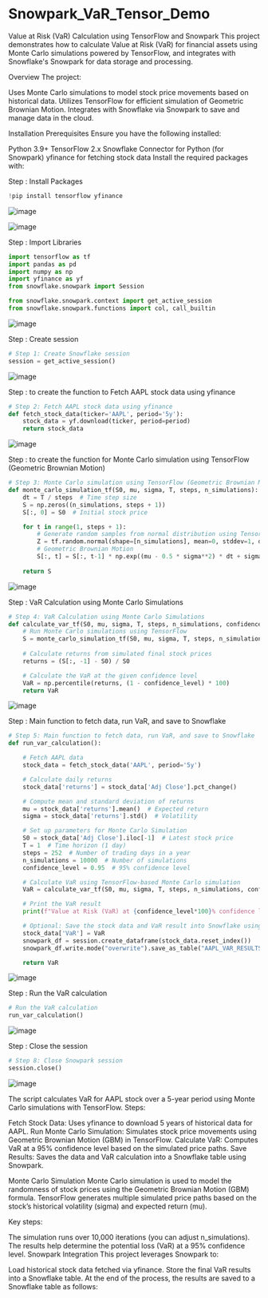 # Snowpark_VaR_Tensor_Demo

Value at Risk (VaR) Calculation using TensorFlow and Snowpark
This project demonstrates how to calculate Value at Risk (VaR) for financial assets using Monte Carlo simulations powered by TensorFlow, and integrates with Snowflake's Snowpark for data storage and processing.

Overview
The project:

Uses Monte Carlo simulations to model stock price movements based on historical data.
Utilizes TensorFlow for efficient simulation of Geometric Brownian Motion.
Integrates with Snowflake via Snowpark to save and manage data in the cloud.

Installation
Prerequisites
Ensure you have the following installed:

Python 3.9+
TensorFlow 2.x
Snowflake Connector for Python (for Snowpark)
yfinance for fetching stock data
Install the required packages with:

Step : Install Packages

```Python
!pip install tensorflow yfinance
````
![image](https://github.com/user-attachments/assets/4abfec41-073c-4fc3-aae6-5f68ecd77f5e)

![image](https://github.com/user-attachments/assets/8facffce-ffff-4985-b47c-41f02d55b8d0)

Step : Import Libraries
```Python
import tensorflow as tf
import pandas as pd
import numpy as np
import yfinance as yf
from snowflake.snowpark import Session

from snowflake.snowpark.context import get_active_session
from snowflake.snowpark.functions import col, call_builtin
````
![image](https://github.com/user-attachments/assets/f3e53415-2c38-4932-b06b-a0ee2cf4fe38)


Step : Create session
```Python
# Step 1: Create Snowflake session
session = get_active_session()
````
![image](https://github.com/user-attachments/assets/39a8d3a4-0ccb-4dd6-9c3d-7bb71e183f18)

Step : to create the function to Fetch AAPL stock data using yfinance
```Python
# Step 2: Fetch AAPL stock data using yfinance
def fetch_stock_data(ticker='AAPL', period='5y'):
    stock_data = yf.download(ticker, period=period)
    return stock_data
````
![image](https://github.com/user-attachments/assets/51472a07-6e99-4927-b34b-67c5d62d9af3)

Step : to create the function for Monte Carlo simulation using TensorFlow (Geometric Brownian Motion)
```Python
# Step 3: Monte Carlo simulation using TensorFlow (Geometric Brownian Motion)
def monte_carlo_simulation_tf(S0, mu, sigma, T, steps, n_simulations):
    dt = T / steps  # Time step size
    S = np.zeros((n_simulations, steps + 1))
    S[:, 0] = S0  # Initial stock price

    for t in range(1, steps + 1):
        # Generate random samples from normal distribution using TensorFlow
        Z = tf.random.normal(shape=[n_simulations], mean=0, stddev=1, dtype=tf.float64)
        # Geometric Brownian Motion
        S[:, t] = S[:, t-1] * np.exp((mu - 0.5 * sigma**2) * dt + sigma * np.sqrt(dt) * Z)
    
    return S
````
![image](https://github.com/user-attachments/assets/2bf08cfb-70db-4b46-8b73-751fb1d73016)

Step : VaR Calculation using Monte Carlo Simulations
```Python
# Step 4: VaR Calculation using Monte Carlo Simulations
def calculate_var_tf(S0, mu, sigma, T, steps, n_simulations, confidence_level):
    # Run Monte Carlo simulations using TensorFlow
    S = monte_carlo_simulation_tf(S0, mu, sigma, T, steps, n_simulations)
    
    # Calculate returns from simulated final stock prices
    returns = (S[:, -1] - S0) / S0

    # Calculate the VaR at the given confidence level
    VaR = np.percentile(returns, (1 - confidence_level) * 100)
    return VaR
````
![image](https://github.com/user-attachments/assets/977e2d79-7803-44b2-b0b2-6a71c6ebb7fe)

Step : Main function to fetch data, run VaR, and save to Snowflake
```Python
# Step 5: Main function to fetch data, run VaR, and save to Snowflake
def run_var_calculation():

    # Fetch AAPL data
    stock_data = fetch_stock_data('AAPL', period='5y')

    # Calculate daily returns
    stock_data['returns'] = stock_data['Adj Close'].pct_change()

    # Compute mean and standard deviation of returns
    mu = stock_data['returns'].mean()  # Expected return
    sigma = stock_data['returns'].std()  # Volatility

    # Set up parameters for Monte Carlo Simulation
    S0 = stock_data['Adj Close'].iloc[-1]  # Latest stock price
    T = 1  # Time horizon (1 day)
    steps = 252  # Number of trading days in a year
    n_simulations = 10000  # Number of simulations
    confidence_level = 0.95  # 95% confidence level

    # Calculate VaR using TensorFlow-based Monte Carlo simulation
    VaR = calculate_var_tf(S0, mu, sigma, T, steps, n_simulations, confidence_level)

    # Print the VaR result
    print(f"Value at Risk (VaR) at {confidence_level*100}% confidence level for AAPL: {VaR * 100:.2f}%")

    # Optional: Save the stock data and VaR result into Snowflake using Snowpark
    stock_data['VaR'] = VaR
    snowpark_df = session.create_dataframe(stock_data.reset_index())
    snowpark_df.write.mode("overwrite").save_as_table("AAPL_VAR_RESULTS")

    return VaR
````
![image](https://github.com/user-attachments/assets/941bdd32-ae26-4976-861f-98a0bfe24899)

Step : Run the VaR calculation
```Python
# Run the VaR calculation
run_var_calculation()
````
![image](https://github.com/user-attachments/assets/3ebe6c14-3e37-44c2-8866-ad251cdb5fe0)

Step : Close the session
```Python
# Step 8: Close Snowpark session
session.close()
````
![image](https://github.com/user-attachments/assets/254daf5b-8b4a-4f3a-a3ca-56de534b1d65)

The script calculates VaR for AAPL stock over a 5-year period using Monte Carlo simulations with TensorFlow.
Steps:

Fetch Stock Data: Uses yfinance to download 5 years of historical data for AAPL.
Run Monte Carlo Simulation: Simulates stock price movements using Geometric Brownian Motion (GBM) in TensorFlow.
Calculate VaR: Computes VaR at a 95% confidence level based on the simulated price paths.
Save Results: Saves the data and VaR calculation into a Snowflake table using Snowpark.

Monte Carlo Simulation
Monte Carlo simulation is used to model the randomness of stock prices using the Geometric Brownian Motion (GBM) formula. TensorFlow generates multiple simulated price paths based on the stock’s historical volatility (sigma) and expected return (mu).

Key steps:

The simulation runs over 10,000 iterations (you can adjust n_simulations).
The results help determine the potential loss (VaR) at a 95% confidence level.
Snowpark Integration
This project leverages Snowpark to:

Load historical stock data fetched via yfinance.
Store the final VaR results into a Snowflake table.
At the end of the process, the results are saved to a Snowflake table as follows:

